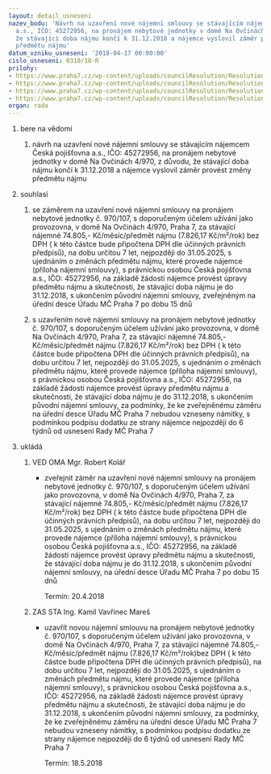 ```yaml
---
layout: detail_usneseni
nazev_bodu: 'Návrh na uzavření nové nájemní smlouvy se stávajícím nájemcem Česká pojišťovna
  a.s., IČO: 45272956, na pronájem nebytové jednotky v domě Na Ovčinách 4/970, z důvodu,
  že stávající doba nájmu končí k 31.12.2018 a nájemce vyslovil záměr provést změny
  předmětu nájmu'
datum_vzniku_usneseni: '2018-04-17 00:00:00'
cislo_usneseni: 0310/18-R
prilohy:
- https://www.praha7.cz/wp-content/uploads/councilResolution/Resolutions/29817/export/01_NSCP970~346286.docx
- https://www.praha7.cz/wp-content/uploads/councilResolution/Resolutions/29817/export/02_NSCP970~346285.docx
- https://www.praha7.cz/wp-content/uploads/councilResolution/Resolutions/29817/export/03_NSCP970~346284.pdf
- https://www.praha7.cz/wp-content/uploads/councilResolution/Resolutions/29817/export/export~347123.pdf
organ: rada
---
```

<ol id="urzList" class="urzList_view"><li class="urzClass1" id=""><span name="1">bere na vědomí</span><ol class="urzOlClass decimal "><li class="urzClass2" id="" style="text-align: left;"><span><p>návrh na uzavření nové nájemní smlouvy se stávajícím nájemcem Česká pojišťovna a.s., IČO: 45272956, na pronájem nebytové jednotky v domě Na Ovčinách 4/970, z důvodu, že stávající doba nájmu končí k 31.12.2018 a nájemce vyslovil záměr provést změny předmětu nájmu</p></span></li></ol></li><li class="urzClass1" id=""><span name="26">souhlasí</span><ol class="urzOlClass decimal "><li class="urzClass2" id="" style="text-align: left;"><span><p>se záměrem na uzavření nové nájemní smlouvy na pronájem nebytové jednotky č. 970/107, s doporučeným účelem užívání jako provozovna, v domě Na Ovčinách 4/970, Praha 7, za stávající nájemné 74.805,- Kč/měsíc/předmět nájmu (7.826,17 Kč/m²/rok) bez DPH ( k této částce bude připočtena DPH dle účinných právních předpisů), na dobu určitou 7 let, nejpozději do 31.05.2025, s ujednáním o změnách předmětu nájmu, které provede nájemce (příloha nájemní smlouvy), s právnickou osobou Česká pojišťovna a.s., IČO: 45272956, na základě žádosti nájemce provést úpravy předmětu nájmu a skutečnosti, že stávající doba nájmu je do 31.12.2018, s ukončením původní nájemní smlouvy, zveřejněným na úřední desce Úřadu MČ Praha 7 po dobu 15 dnů<br></p></span></li><li class="urzClass2" id="" style="text-align: left;"><span><p>s uzavřením nové nájemní smlouvy na pronájem nebytové jednotky č. 970/107, s doporučeným účelem užívání jako provozovna, v domě Na Ovčinách 4/970, Praha 7, za stávající nájemné 74.805,- Kč/měsíc/předmět nájmu (7.826,17 Kč/m²/rok) bez DPH ( k této částce bude připočtena DPH dle účinných právních předpisů), na dobu určitou 7 let, nejpozději do 31.05.2025, s ujednáním o změnách předmětu nájmu, které provede nájemce (příloha nájemní smlouvy), s právnickou osobou Česká pojišťovna a.s., IČO: 45272956, na základě žádosti nájemce provést úpravy předmětu nájmu a skutečnosti, že stávající doba nájmu je do 31.12.2018, s ukončením původní nájemní smlouvy, za podmínky, že ke zveřejněnému záměru na úřední desce Úřadu MČ Praha 7 nebudou vzneseny námitky, s podmínkou podpisu dodatku ze strany nájemce nejpozději do 6 týdnů od usnesení Rady MČ Praha 7<br></p></span></li></ol></li><li class="urzClass1" id="urzUkoly"><span name="1">ukládá</span><ol class="urzOlClass"><li class="urzClass2"><span><p>VED OMA Mgr. Robert Kolář</p></span><ul class="urzUlClass"><li class="urzClass3"><span><p>zveřejnit záměr na uzavření nové nájemní smlouvy na pronájem nebytové jednotky č. 970/107, s doporučeným účelem užívání jako provozovna, v domě Na Ovčinách 4/970, Praha 7, za stávající nájemné 74.805,- Kč/měsíc/předmět nájmu (7.826,17 Kč/m²/rok) bez DPH ( k této částce bude připočtena DPH dle účinných právních předpisů), na dobu určitou 7 let, nejpozději do 31.05.2025, s ujednáním o změnách předmětu nájmu, které provede nájemce (příloha nájemní smlouvy), s právnickou osobou Česká pojišťovna a.s., IČO: 45272956, na základě žádosti nájemce provést úpravy předmětu nájmu a skutečnosti, že stávající doba nájmu je do 31.12.2018, s ukončením původní nájemní smlouvy, na úřední desce Úřadu MČ Praha 7 po dobu 15 dnů</p></span><span class="urzUkolTermin">  Termín:&nbsp;20.4.2018</span></li></ul></li><li class="urzClass2"><span><p>ZAS STA Ing. Kamil Vavřinec Mareš</p></span><ul class="urzUlClass"><li class="urzClass3"><span><p>uzavřít novou nájemní smlouvu na pronájem nebytové jednotky č. 970/107, s doporučeným účelem užívání jako provozovna, v domě Na Ovčinách 4/970, Praha 7, za stávající nájemné 74.805,- Kč/měsíc/předmět nájmu (7.826,17 Kč/m²/rok)bez DPH ( k této částce bude připočtena DPH dle účinných právních předpisů), na dobu určitou 7 let, nejpozději do 31.05.2025, s ujednáním o změnách předmětu nájmu, které provede nájemce (příloha nájemní smlouvy), s právnickou osobou Česká pojišťovna a.s., IČO: 45272956, na základě žádosti nájemce provést úpravy předmětu nájmu a skutečnosti, že stávající doba nájmu je do 31.12.2018, s ukončením původní nájemní smlouvy, za podmínky, že ke zveřejněnému záměru na úřední desce Úřadu MČ Praha 7 nebudou vzneseny námitky, s podmínkou podpisu dodatku ze strany nájemce nejpozději do 6 týdnů od usnesení Rady MČ Praha 7</p></span><span class="urzUkolTermin">  Termín:&nbsp;18.5.2018</span></li></ul></li></ol></li></ol>
